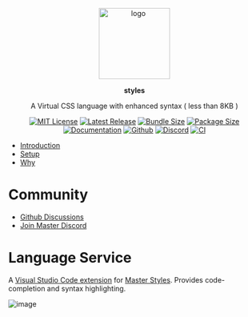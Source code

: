 <br><br>
<div align="center">

<p align="center">
    <img src="https://raw.githubusercontent.com/master-co/package/document/images/logo-and-text.svg" alt="logo" width="142">
</p>
<p align="center">
    <b><!-- name -->styles<!----></b>
</p>
<p align="center"><!-- package.description -->A Virtual CSS language with enhanced syntax ( less than 8KB )<!----></p>

[![MIT License](https://flat.badgen.net/github/license/master-co/styles?color=yellow)](https://github.com/master-co/styles/blob/main/LICENSE)
[![Latest Release](https://flat.badgen.net/npm/v/@master/styles?icon=npm&label&color=yellow)](https://www.npmjs.com/package/@master/styles)
[![Bundle Size](https://flat.badgen.net/bundlephobia/minzip/@master/styles?icon=packagephobia&label&color=yellow)](https://bundlephobia.com/package/@master/styles 'gzip bundle size (including dependencies)')
[![Package Size](https://flat.badgen.net/badgesize/brotli/https://cdn.jsdelivr.net/npm/@master/styles?icon=jsdelivr&label&color=yellow)](https://unpkg.com/@master/styles 'brotli package size (without dependencies)')
[![Documentation](https://flat.badgen.net/badge/icon/Documentation?icon=awesome&label&color=yellow)](https://styles.master.co)
[![Github](https://flat.badgen.net/badge/icon/master-co%2Fstyles?icon=github&label&color=yellow)](https://github.com/master-co/styles)
[![Discord](https://flat.badgen.net/badge/icon/discord?icon=discord&label&color=yellow)](https://discord.gg/sZNKpAAAw6)
[![CI](https://flat.badgen.net/github/status/master-co/styles/main/ci/circleci?icon=circleci)](https://circleci.com/gh/master-co/workflows/styles/tree/main)

</div>

- [Introduction](https://styles.master.co)
- [Setup](https://docs.master.co/styles/setup)
- [Why](https://docs.master.co/styles/why)

# Community
- [Github Discussions](https://github.com/master-co/styles/discussions)
- [Join Master Discord](https://discord.gg/sZNKpAAAw6)

# Language Service

A [Visual Studio Code extension](https://marketplace.visualstudio.com/items?itemName=masterco.master-styles-language-service) for [Master Styles](https://github.com/master-co/styles). Provides code-completion and syntax highlighting.

![image](https://user-images.githubusercontent.com/424290/163530745-65366f1d-bdc1-4eb6-b276-e4f454eb2d9d.png)